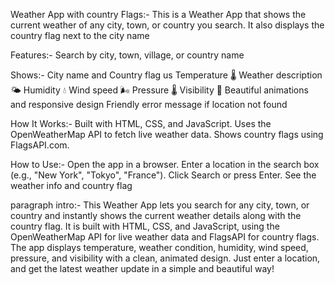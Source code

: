Weather App with country Flags:-
This is a Weather App that shows the current weather of any city, town, or country you search.
It also displays the country flag next to the city name

Features:-
Search by city, town, village, or country name

Shows:-
City name and Country flag us
Temperature 🌡️
Weather description 🌤️
Humidity 💧
Wind speed 🌬️
Pressure 🌡️
Visibility 👀
Beautiful animations and responsive design
Friendly error message if location not found

How It Works:-
Built with HTML, CSS, and JavaScript.
Uses the OpenWeatherMap API to fetch live weather data.
Shows country flags using FlagsAPI.com.

How to Use:-
Open the app in a browser.
Enter a location in the search box (e.g., "New York", "Tokyo", "France").
Click Search or press Enter.
See the weather info and country flag

paragraph intro:-
This Weather App lets you search for any city, town, or country and instantly shows the current weather details along with the country flag. It is built with HTML, CSS, and JavaScript, using the OpenWeatherMap API for live weather data and FlagsAPI for country flags. The app displays temperature, weather condition, humidity, wind speed, pressure, and visibility with a clean, animated design. Just enter a location, and get the latest weather update in a simple and beautiful way!
